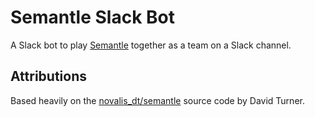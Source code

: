# Semantle Slack Bot
A Slack bot to play [Semantle](https://semantle.novalis.org/) together as a
team on a Slack channel.


## Attributions
Based heavily on the
[novalis_dt/semantle](https://gitlab.com/novalis_dt/semantle) source code by
David Turner.
